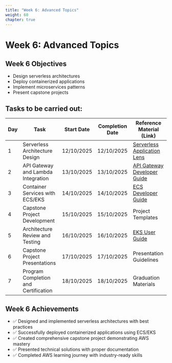 ```yaml
---
title: "Week 6: Advanced Topics"
weight: 60
chapter: true
---
```


# Week 6: Advanced Topics

## Week 6 Objectives
- Design serverless architectures
- Deploy containerized applications
- Implement microservices patterns
- Present capstone projects

## Tasks to be carried out:

| Day | Task | Start Date | Completion Date | Reference Material (Link) |
|-----|------|------------|-----------------|---------------------------|
| 1 | Serverless Architecture Design | 12/10/2025 | 12/10/2025 | [Serverless Application Lens](https://docs.aws.amazon.com/wellarchitected/latest/serverless-applications-lens/) |
| 2 | API Gateway and Lambda Integration | 13/10/2025 | 13/10/2025 | [API Gateway Developer Guide](https://docs.aws.amazon.com/apigateway/) |
| 3 | Container Services with ECS/EKS | 14/10/2025 | 14/10/2025 | [ECS Developer Guide](https://docs.aws.amazon.com/ecs/) |
| 4 | Capstone Project Development | 15/10/2025 | 15/10/2025 | Project Templates |
| 5 | Architecture Review and Testing | 16/10/2025 | 16/10/2025 | [EKS User Guide](https://docs.aws.amazon.com/eks/) |
| 6 | Capstone Project Presentations | 17/10/2025 | 17/10/2025 | Presentation Guidelines |
| 7 | Program Completion and Certification | 18/10/2025 | 18/10/2025 | Graduation Materials |

## Week 6 Achievements
- ✅ Designed and implemented serverless architectures with best practices
- ✅ Successfully deployed containerized applications using ECS/EKS
- ✅ Created comprehensive capstone project demonstrating AWS mastery
- ✅ Presented technical solutions with proper documentation
- ✅ Completed AWS learning journey with industry-ready skills